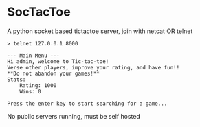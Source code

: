 # SocTacToe
A python socket based tictactoe server, join with netcat OR telnet

```
> telnet 127.0.0.1 8000

--- Main Menu ---
Hi admin, welcome to Tic-tac-toe!
Verse other players, improve your rating, and have fun!!
**Do not abandon your games!**
Stats:
    Rating: 1000
    Wins: 0

Press the enter key to start searching for a game...
```

No public servers running, must be self hosted
